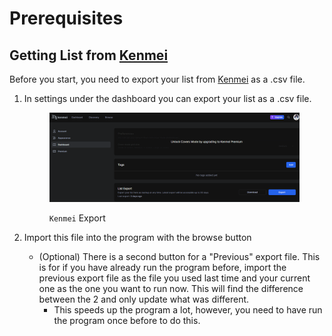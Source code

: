 # Prerequisites

## Getting List from [Kenmei](https://www.kenmei.co)

Before you start, you need to export your list from [Kenmei](https://www.kenmei.co) as a .csv file.

1.  In settings under the dashboard you can export your list as a .csv file.&#x20;

    <figure><img src="../../.gitbook/assets/282280887-07e7da8e-8e6c-44c7-85a8-4117fab05afb.png" alt=""><figcaption><p><code>Kenmei</code> Export</p></figcaption></figure>
2. Import this file into the program with the browse button&#x20;
   * (Optional) There is a second button for a "Previous" export file. This is for if you have already run the program before, import the previous export file as the file you used last time and your current one as the one you want to run now. This will find the difference between the 2 and only update what was different.&#x20;
     * This speeds up the program a lot, however, you need to have run the program once before to do this.
